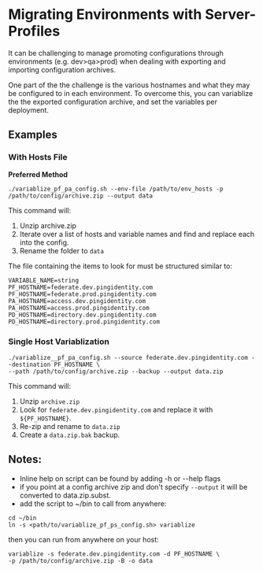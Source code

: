 # Migrating Environments with Server-Profiles

It can be challenging to manage promoting configurations through environments (e.g. dev>qa>prod) when dealing with exporting and importing configuration archives. 

One part of the the challenge is the various hostnames and what they may be configured to in each environment. To overcome this, you can variablize the the exported configuration archive, and set the variables per deployment.


<!-- TODO: recommended path to promote configurations. repo, branches, one env_hosts file. do not fork, use blue-green for deployment. 

TODO: how to use variablize. sample commands
The `variablize_config.sh` tool can be used by sending each host/variable directly, or sending a list of hosts via a file.  -->

## Examples


### With Hosts File
**Preferred Method**
```
./variablize_pf_pa_config.sh --env-file /path/to/env_hosts -p /path/to/config/archive.zip --output data
```
This command will:
  1. Unzip archive.zip
  2. Iterate over a list of hosts and variable names and find and replace each into the config. 
  3. Rename the folder to `data`

The file containing the items to look for must be structured similar to: 
```
VARIABLE_NAME=string
PF_HOSTNAME=federate.dev.pingidentity.com
PF_HOSTNAME=federate.prod.pingidentity.com 
PA_HOSTNAME=access.dev.pingidentity.com 
PA_HOSTNAME=access.prod.pingidentity.com
PD_HOSTNAME=directory.dev.pingidentity.com
PD_HOSTNAME=directory.prod.pingidentity.com
```

### Single Host Variablization
```
./variablize__pf_pa_config.sh --source federate.dev.pingidentity.com --destination PF_HOSTNAME \
--path /path/to/config/archive.zip --backup --output data.zip
```
This command will: 
  1. Unzip `archive.zip` 
  2. Look for `federate.dev.pingidentity.com` and replace it with `${PF_HOSTNAME}`.
  3. Re-zip and rename to `data.zip`
  4. Create a `data.zip.bak` backup.

## Notes: 
  - Inline help on script can be found by adding -h or --help flags
  - if you point at a config archive zip and don't specify `--output` it will be converted to data.zip.subst. 
  - add the script to ~/bin to call from anywhere: 
  ```
  cd ~/bin
  ln -s <path/to/variablize_pf_ps_config.sh> variablize
  ```
  then you can run from anywhere on your host:
  ```
  variablize -s federate.dev.pingidentity.com -d PF_HOSTNAME \
  -p /path/to/config/archive.zip -B -o data
  ```